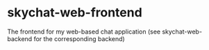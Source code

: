 # skychat-web-frontend

The frontend for my web-based chat application (see skychat-web-backend for the corresponding backend)
